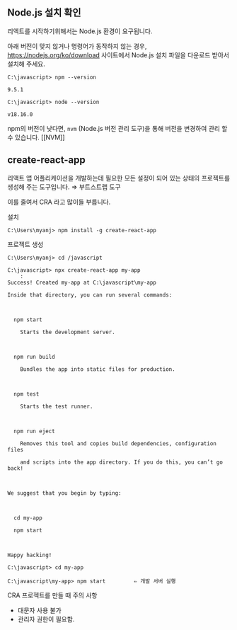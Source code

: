 
## Node.js 설치 확인

리엑트를 시작하기위해서는 Node.js 환경이 요구됩니다.

아래 버전이 맞지 않거나 명령어가 동작하지 않는 경우, https://nodejs.org/ko/download 사이트에서 Node.js 설치 파일을 다운로드 받아서 설치해 주세요.

  
```
C:\javascript> npm --version

9.5.1
```

```
C:\javascript> node --version

v18.16.0
```


npm의 버전이 낮다면, `nvm` (Node.js 버전 관리 도구)을 통해  버전을 변경하여 관리 할 수 있습니다.
[[NVM]]


## create-react-app

리액트 앱 어플리케이션을 개발하는데 필요한 모든 설정이 되어 있는 상태의 프로젝트를 생성해 주는 도구입니다.   ⇒ 부트스트랩 도구

이를 줄여서 CRA 라고 많이들 부릅니다.

설치

```
C:\Users\myanj> npm install -g create-react-app
```


프로젝트 생성

```shell
C:\Users\myanj> cd /javascript

C:\javascript> npx create-react-app my-app
	:
Success! Created my-app at C:\javascript\my-app

Inside that directory, you can run several commands:

  

  npm start

    Starts the development server.

  

  npm run build

    Bundles the app into static files for production.

  

  npm test

    Starts the test runner.

  

  npm run eject

    Removes this tool and copies build dependencies, configuration files

    and scripts into the app directory. If you do this, you can’t go back!

  

We suggest that you begin by typing:

  

  cd my-app

  npm start

  

Happy hacking!
```

```
C:\javascript> cd my-app

C:\javascript\my-app> npm start         ⇐ 개발 서버 실행
```


CRA 프로젝트를 만들 때 주의 사항

- 대문자 사용 불가
- 관리자 권한이 필요함.
